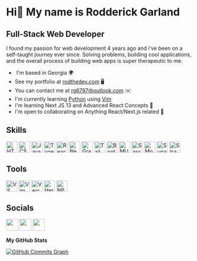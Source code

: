 # Hi👋 My name is Rodderick Garland
## Full-Stack Web Developer

I found my passion for web development 4 years ago and i've been on a self-taught journey ever since. Solving problems, building cool applications, and the overall process of building web apps is super therapeutic to me.

-  I'm based in Georgia 🌍
-  See my portfolio at [rodthedev.com](http://www.rodthedev.com) 🖥️
-  You can contact me at [rg6797@outlook.com](mailto:rg6797@outlook.com) ✉️   
-  I'm currently learning [Python](https://www.python.org/) using [Vim](https://www.vim.org/) 
-  I'm learning Next JS 13 and Advanced React Concepts 🧠  
-  I'm open to collaborating on Anything React/Next.js related 🤝

## Skills

<p>
  <img alt="HTML5" src="https://img.shields.io/badge/html5-E34F26?style=for-the-badge&logo=html5&logoColor=white" height="30px"/>
  <img alt="CSS3" src="https://img.shields.io/badge/css3-1572B6?style=for-the-badge&logo=css3&logoColor=white" height="30px"/>
  <img alt="Javascript" src="https://img.shields.io/badge/javascript-F7DF1E?style=for-the-badge&logo=javascript&logoColor=black" height="30px"/>
  <img alt="Typescript" src="https://img.shields.io/badge/typescript-3178C6?style=for-the-badge&logo=typescript&logoColor=white" height="30px"/>
  <img alt="React" src="https://img.shields.io/badge/react-61DAFB?style=for-the-badge&logo=react&logoColor=white" height="30px"/>
  <img alt="NextJs" src="https://img.shields.io/badge/Next-black?style=for-the-badge&logo=next.js&logoColor=white" height="30px"/>
  <img alt="GraphQL" src="https://img.shields.io/badge/graphql-E10098?style=for-the-badge&logo=graphql&logoColor=white" height="30px"/>
  <img alt="Tailwindcss" src="https://img.shields.io/badge/Tailwind_CSS-38B2AC?style=for-the-badge&logo=tailwind-css&logoColor=white" height="30px"/>
  <img alt="Bootstrap" src="https://img.shields.io/badge/bootstrap-7952B3?style=for-the-badge&logo=bootstrap&logoColor=white" height="30px"/>
  <img alt="MUI" src="https://img.shields.io/badge/mui-007FFF?style=for-the-badge&logo=mui&logoColor=white" height="30px"/>
  <img alt="Sass" src="https://img.shields.io/badge/sass-CC6699?style=for-the-badge&logo=sass&logoColor=white" height="30px"/>
  <img alt="MongoDB" src="https://img.shields.io/badge/mongodb-47A248?style=for-the-badge&logo=mongodb&logoColor=white" height="30px"/>
  <img alt="Supabase" src="https://img.shields.io/badge/supabase-3ECF8E?style=for-the-badge&logo=supabase&logoColor=white" height="30px"/>
  <img alt="Strapi" src="https://img.shields.io/badge/Strapi-2F2E8B?logo=strapi&logoColor=fff&style=flat-square" height="30px" >
</p>
</p>

## Tools

<p>
  <img alt="VS Code" src="https://img.shields.io/badge/visual_studio_code-007ACC?style=for-the-badge&logo=visualstudiocode&logoColor=white" height="30px"/>
  <img alt="Vim" src="https://img.shields.io/badge/Vim-019733?logo=vim&logoColor=fff&style=flat-square" height="30px" >
  <img alt="Vercel" src="https://img.shields.io/badge/vercel-000000?style=for-the-badge&logo=vercel&logoColor=white" height="30px"/>
  <img alt="Heroku" src="https://img.shields.io/badge/-Heroku-430098?style=flat-square&logo=heroku&logoColor=white" height="30px"/>
  <img alt="NPM" src="https://img.shields.io/badge/npm-CB3837?style=for-the-badge&logo=npm&logoColor=white" height="30px"/>
  
</p>

## Socials

<p align="left"> <a href="https://www.codepen.io/zencoder24-the-selector" target="_blank" rel="noreferrer"><img src="https://raw.githubusercontent.com/danielcranney/readme-generator/main/public/icons/socials/codepen-dark.svg" width="32" height="32" /></a> <a href="https://www.github.com/zencoder24" target="_blank" rel="noreferrer"><img src="https://raw.githubusercontent.com/danielcranney/readme-generator/main/public/icons/socials/github-dark.svg" width="32" height="32" /></a> <a href="https://www.linkedin.com/in/rodderick-garland-58ba19160" target="_blank" rel="noreferrer"><img src="https://raw.githubusercontent.com/danielcranney/readme-generator/main/public/icons/socials/linkedin.svg" width="32" height="32" /></a></p>



<b>My GitHub Stats</b>

<a href="http://www.github.com/zencoder24"><img src="https://activity-graph.herokuapp.com/graph?username=zencoder24&bg_color=1c1917&color=ffffff&line=0891b2&point=ffffff&area_color=1c1917&area=true&hide_border=true&custom_title=GitHub%20Commits%20Graph" alt="GitHub Commits Graph" /></a>
